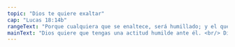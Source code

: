 ```yaml
---
topic: "Dios te quiere exaltar"
cap: "Lucas 18:14b"
rangeText: "Porque cualquiera que se enaltece, será humillado; y el que se humilla será enaltecido."
mainText: "Dios quiere que tengas una actitud humilde ante él. <br/> Dios quiere que tengas una relación sincera con él. <br/> Dios quiere restaurar tú vida a través de él."
---
```

